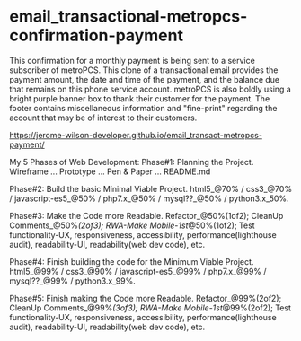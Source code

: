 # email_transactional-metropcs-confirmation-payment

This confirmation for a monthly payment is being sent to a service subscriber of metroPCS. This clone of a transactional email provides the payment amount, the date and time of the payment, and the balance due that remains on this phone service account. metroPCS is also boldly using a bright purple banner box to thank their customer for the payment. The footer contains miscellaneous information and "fine-print" regarding the account that may be of interest to their customers.  

https://jerome-wilson-developer.github.io/email_transact-metropcs-payment/

My 5 Phases of Web Development:
Phase#1: Planning the Project.
Wireframe ... Prototype ... Pen & Paper ... README.md

Phase#2: Build the basic Minimal Viable Project.
html5_@70% / css3_@70% / javascript-es5_@50% / php7.x_@50% / mysql??_@50% / python3.x_50%.

Phase#3: Make the Code more Readable.
Refactor_@50%(1of2); CleanUp Comments_@50%_(2of3); RWA-Make Mobile-1st_@50%(1of2); Test functionality-UX, responsiveness, accessibility, performance(lighthouse audit), readability-UI, readability(web dev code), etc.

Phase#4: Finish building the code for the Minimum Viable Project.
html5_@99% / css3_@90% / javascript-es5_@99% / php7.x_@99% / mysql??_@99% / python3.x_99%.

Phase#5: Finish making the Code more Readable.
Refactor_@99%(2of2); CleanUp Comments_@99%_(3of3); RWA-Make Mobile-1st_@99%(2of2); Test functionality-UX, responsiveness, accessibility, performance(lighthouse audit), readability-UI, readability(web dev code), etc.

